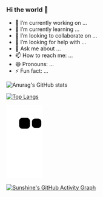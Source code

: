 ### Hi the world 👋
- 🔭 I’m currently working on ...
- 🌱 I’m currently learning ...
- 👯 I’m looking to collaborate on ...
- 🤔 I’m looking for help with ...
- 💬 Ask me about ...
- 📫 How to reach me: ...
- 😄 Pronouns: ...
- ⚡ Fun fact: ...
<!--
**Libidoi/Libidoi** is a ✨ _special_ ✨ repository because its `README.md` (this file) appears on your GitHub profile.


Here are some ideas to get you started:

- 🔭 I’m currently working on ...
- 🌱 I’m currently learning ...
- 👯 I’m looking to collaborate on ...
- 🤔 I’m looking for help with ...
- 💬 Ask me about ...
- 📫 How to reach me: ...
- 😄 Pronouns: ...
- ⚡ Fun fact: ...
-->

![Anurag's GitHub stats](https://github-readme-stats.vercel.app/api?username=Libidoi&show_icons=true&theme=synthwave)

[![Top Langs](https://github-readme-stats.vercel.app/api/top-langs/?username=Libidoi&layout=compact)](https://github.com/Libidoi/github-readme-stats)

![](https://raw.githubusercontent.com/Libidoi/Libidoi/main/assets/github-contribution-grid-snake.svg)




[![Sunshine's GitHub Activity Graph](https://activity-graph.herokuapp.com/graph?username=Libidoi&theme=xcode)](https://github.com/Libidoi)
